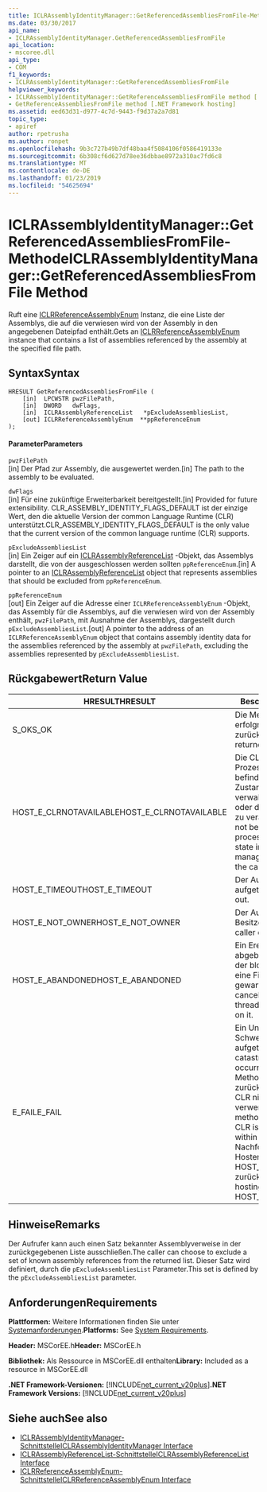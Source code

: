 ```yaml
---
title: ICLRAssemblyIdentityManager::GetReferencedAssembliesFromFile-Methode
ms.date: 03/30/2017
api_name:
- ICLRAssemblyIdentityManager.GetReferencedAssembliesFromFile
api_location:
- mscoree.dll
api_type:
- COM
f1_keywords:
- ICLRAssemblyIdentityManager::GetReferencedAssembliesFromFile
helpviewer_keywords:
- ICLRAssemblyIdentityManager::GetReferenceAssembliesFromFile method [.NET Framework hosting]
- GetReferenceAssembliesFromFile method [.NET Framework hosting]
ms.assetid: eed63d31-d977-4c7d-9443-f9d37a2a7d81
topic_type:
- apiref
author: rpetrusha
ms.author: ronpet
ms.openlocfilehash: 9b3c727b49b7df48baa4f5084106f0586419133e
ms.sourcegitcommit: 6b308cf6d627d78ee36dbbae8972a310ac7fd6c8
ms.translationtype: MT
ms.contentlocale: de-DE
ms.lasthandoff: 01/23/2019
ms.locfileid: "54625694"
---
```

# <a name="iclrassemblyidentitymanagergetreferencedassembliesfromfile-method"></a><span data-ttu-id="f628f-102">ICLRAssemblyIdentityManager::GetReferencedAssembliesFromFile-Methode</span><span class="sxs-lookup"><span data-stu-id="f628f-102">ICLRAssemblyIdentityManager::GetReferencedAssembliesFromFile Method</span></span>
<span data-ttu-id="f628f-103">Ruft eine [ICLRReferenceAssemblyEnum](../../../../docs/framework/unmanaged-api/hosting/iclrreferenceassemblyenum-interface.md) Instanz, die eine Liste der Assemblys, die auf die verwiesen wird von der Assembly in den angegebenen Dateipfad enthält.</span><span class="sxs-lookup"><span data-stu-id="f628f-103">Gets an [ICLRReferenceAssemblyEnum](../../../../docs/framework/unmanaged-api/hosting/iclrreferenceassemblyenum-interface.md) instance that contains a list of assemblies referenced by the assembly at the specified file path.</span></span>  
  
## <a name="syntax"></a><span data-ttu-id="f628f-104">Syntax</span><span class="sxs-lookup"><span data-stu-id="f628f-104">Syntax</span></span>  
  
```  
HRESULT GetReferencedAssembliesFromFile (  
    [in]  LPCWSTR pwzFilePath,  
    [in]  DWORD   dwFlags,  
    [in]  ICLRAssemblyReferenceList   *pExcludeAssembliesList,  
    [out] ICLRReferenceAssemblyEnum  **ppReferenceEnum  
);  
```  
  
#### <a name="parameters"></a><span data-ttu-id="f628f-105">Parameter</span><span class="sxs-lookup"><span data-stu-id="f628f-105">Parameters</span></span>  
 `pwzFilePath`  
 <span data-ttu-id="f628f-106">[in] Der Pfad zur Assembly, die ausgewertet werden.</span><span class="sxs-lookup"><span data-stu-id="f628f-106">[in] The path to the assembly to be evaluated.</span></span>  
  
 `dwFlags`  
 <span data-ttu-id="f628f-107">[in] Für eine zukünftige Erweiterbarkeit bereitgestellt.</span><span class="sxs-lookup"><span data-stu-id="f628f-107">[in] Provided for future extensibility.</span></span> <span data-ttu-id="f628f-108">CLR_ASSEMBLY_IDENTITY_FLAGS_DEFAULT ist der einzige Wert, den die aktuelle Version der common Language Runtime (CLR) unterstützt.</span><span class="sxs-lookup"><span data-stu-id="f628f-108">CLR_ASSEMBLY_IDENTITY_FLAGS_DEFAULT is the only value that the current version of the common language runtime (CLR) supports.</span></span>  
  
 `pExcludeAssembliesList`  
 <span data-ttu-id="f628f-109">[in] Ein Zeiger auf ein [ICLRAssemblyReferenceList](../../../../docs/framework/unmanaged-api/hosting/iclrassemblyreferencelist-interface.md) -Objekt, das Assemblys darstellt, die von der ausgeschlossen werden sollten `ppReferenceEnum`.</span><span class="sxs-lookup"><span data-stu-id="f628f-109">[in] A pointer to an [ICLRAssemblyReferenceList](../../../../docs/framework/unmanaged-api/hosting/iclrassemblyreferencelist-interface.md) object that represents assemblies that should be excluded from `ppReferenceEnum`.</span></span>  
  
 `ppReferenceEnum`  
 <span data-ttu-id="f628f-110">[out] Ein Zeiger auf die Adresse einer `ICLRReferenceAssemblyEnum` -Objekt, das Assembly für die Assemblys, auf die verwiesen wird von der Assembly enthält, `pwzFilePath`, mit Ausnahme der Assemblys, dargestellt durch `pExcludeAssembliesList`.</span><span class="sxs-lookup"><span data-stu-id="f628f-110">[out] A pointer to the address of an `ICLRReferenceAssemblyEnum` object that contains assembly identity data for the assemblies referenced by the assembly at `pwzFilePath`, excluding the assemblies represented by `pExcludeAssembliesList`.</span></span>  
  
## <a name="return-value"></a><span data-ttu-id="f628f-111">Rückgabewert</span><span class="sxs-lookup"><span data-stu-id="f628f-111">Return Value</span></span>  
  
|<span data-ttu-id="f628f-112">HRESULT</span><span class="sxs-lookup"><span data-stu-id="f628f-112">HRESULT</span></span>|<span data-ttu-id="f628f-113">Beschreibung</span><span class="sxs-lookup"><span data-stu-id="f628f-113">Description</span></span>|  
|-------------|-----------------|  
|<span data-ttu-id="f628f-114">S_OK</span><span class="sxs-lookup"><span data-stu-id="f628f-114">S_OK</span></span>|<span data-ttu-id="f628f-115">Die Methode wurde erfolgreich zurückgegeben.</span><span class="sxs-lookup"><span data-stu-id="f628f-115">The method returned successfully.</span></span>|  
|<span data-ttu-id="f628f-116">HOST_E_CLRNOTAVAILABLE</span><span class="sxs-lookup"><span data-stu-id="f628f-116">HOST_E_CLRNOTAVAILABLE</span></span>|<span data-ttu-id="f628f-117">Die CLR wurde nicht in einen Prozess geladen und befindet sich in einem Zustand, in dem nicht verwalteten Code ausführen oder den Aufruf erfolgreich zu verarbeiten.</span><span class="sxs-lookup"><span data-stu-id="f628f-117">The CLR has not been loaded into a process, or the CLR is in a state in which it cannot run managed code or process the call successfully.</span></span>|  
|<span data-ttu-id="f628f-118">HOST_E_TIMEOUT</span><span class="sxs-lookup"><span data-stu-id="f628f-118">HOST_E_TIMEOUT</span></span>|<span data-ttu-id="f628f-119">Der Aufruf ist ein Timeout aufgetreten.</span><span class="sxs-lookup"><span data-stu-id="f628f-119">The call timed out.</span></span>|  
|<span data-ttu-id="f628f-120">HOST_E_NOT_OWNER</span><span class="sxs-lookup"><span data-stu-id="f628f-120">HOST_E_NOT_OWNER</span></span>|<span data-ttu-id="f628f-121">Der Aufrufer ist nicht Besitzer der Sperre.</span><span class="sxs-lookup"><span data-stu-id="f628f-121">The caller does not own the lock.</span></span>|  
|<span data-ttu-id="f628f-122">HOST_E_ABANDONED</span><span class="sxs-lookup"><span data-stu-id="f628f-122">HOST_E_ABANDONED</span></span>|<span data-ttu-id="f628f-123">Ein Ereignis wurde abgebrochen, während sich der blockierte Thread oder eine Fiber darauf gewartet.</span><span class="sxs-lookup"><span data-stu-id="f628f-123">An event was canceled while a blocked thread or fiber was waiting on it.</span></span>|  
|<span data-ttu-id="f628f-124">E_FAIL</span><span class="sxs-lookup"><span data-stu-id="f628f-124">E_FAIL</span></span>|<span data-ttu-id="f628f-125">Ein Unbekannter Schwerwiegender Fehler ist aufgetreten.</span><span class="sxs-lookup"><span data-stu-id="f628f-125">An unknown catastrophic failure occurred.</span></span> <span data-ttu-id="f628f-126">Wenn eine Methode E_FAIL zurückgegeben wird, ist die CLR nicht mehr im Prozess verwendet werden.</span><span class="sxs-lookup"><span data-stu-id="f628f-126">If a method returns E_FAIL, the CLR is no longer usable within the process.</span></span> <span data-ttu-id="f628f-127">Nachfolgende Aufrufe zum Hosten der Methoden HOST_E_CLRNOTAVAILABLE zurück.</span><span class="sxs-lookup"><span data-stu-id="f628f-127">Subsequent calls to hosting methods return HOST_E_CLRNOTAVAILABLE.</span></span>|  
  
## <a name="remarks"></a><span data-ttu-id="f628f-128">Hinweise</span><span class="sxs-lookup"><span data-stu-id="f628f-128">Remarks</span></span>  
 <span data-ttu-id="f628f-129">Der Aufrufer kann auch einen Satz bekannter Assemblyverweise in der zurückgegebenen Liste ausschließen.</span><span class="sxs-lookup"><span data-stu-id="f628f-129">The caller can choose to exclude a set of known assembly references from the returned list.</span></span> <span data-ttu-id="f628f-130">Dieser Satz wird definiert, durch die `pExcludeAssembliesList` Parameter.</span><span class="sxs-lookup"><span data-stu-id="f628f-130">This set is defined by the `pExcludeAssembliesList` parameter.</span></span>  
  
## <a name="requirements"></a><span data-ttu-id="f628f-131">Anforderungen</span><span class="sxs-lookup"><span data-stu-id="f628f-131">Requirements</span></span>  
 <span data-ttu-id="f628f-132">**Plattformen:** Weitere Informationen finden Sie unter [Systemanforderungen](../../../../docs/framework/get-started/system-requirements.md).</span><span class="sxs-lookup"><span data-stu-id="f628f-132">**Platforms:** See [System Requirements](../../../../docs/framework/get-started/system-requirements.md).</span></span>  
  
 <span data-ttu-id="f628f-133">**Header:** MSCorEE.h</span><span class="sxs-lookup"><span data-stu-id="f628f-133">**Header:** MSCorEE.h</span></span>  
  
 <span data-ttu-id="f628f-134">**Bibliothek:** Als Ressource in MSCorEE.dll enthalten</span><span class="sxs-lookup"><span data-stu-id="f628f-134">**Library:** Included as a resource in MSCorEE.dll</span></span>  
  
 <span data-ttu-id="f628f-135">**.NET Framework-Versionen:** [!INCLUDE[net_current_v20plus](../../../../includes/net-current-v20plus-md.md)]</span><span class="sxs-lookup"><span data-stu-id="f628f-135">**.NET Framework Versions:** [!INCLUDE[net_current_v20plus](../../../../includes/net-current-v20plus-md.md)]</span></span>  
  
## <a name="see-also"></a><span data-ttu-id="f628f-136">Siehe auch</span><span class="sxs-lookup"><span data-stu-id="f628f-136">See also</span></span>
- [<span data-ttu-id="f628f-137">ICLRAssemblyIdentityManager-Schnittstelle</span><span class="sxs-lookup"><span data-stu-id="f628f-137">ICLRAssemblyIdentityManager Interface</span></span>](../../../../docs/framework/unmanaged-api/hosting/iclrassemblyidentitymanager-interface.md)
- [<span data-ttu-id="f628f-138">ICLRAssemblyReferenceList-Schnittstelle</span><span class="sxs-lookup"><span data-stu-id="f628f-138">ICLRAssemblyReferenceList Interface</span></span>](../../../../docs/framework/unmanaged-api/hosting/iclrassemblyreferencelist-interface.md)
- [<span data-ttu-id="f628f-139">ICLRReferenceAssemblyEnum-Schnittstelle</span><span class="sxs-lookup"><span data-stu-id="f628f-139">ICLRReferenceAssemblyEnum Interface</span></span>](../../../../docs/framework/unmanaged-api/hosting/iclrreferenceassemblyenum-interface.md)
